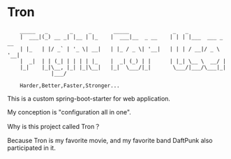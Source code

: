 # Tron

```
    _____   _       _     _       _____              _   _
    |  ___|(_) __ _| |__ | |_    |  ___|__  _ __    | | | |___  ___ _ __
    | |_   | |/ _` | '_ \| __|   | |_ / _ \| '__|   | | | / __|/ _ \ '__|
    |  _|  | | (_| | | | | |_    |  _| (_) | |      | |_| \__ \  __/ |
    |_|    |_|\__, |_| |_|\__|   |_|  \___/|_|       \___/|___/\___|_|
              |___/

    Harder,Better,Faster,Stronger...
```

This is a custom spring-boot-starter for web application.

My conception is "configuration all in one".

Why is this project called Tron？

Because Tron is my favorite movie, and my favorite band DaftPunk also participated in it.

